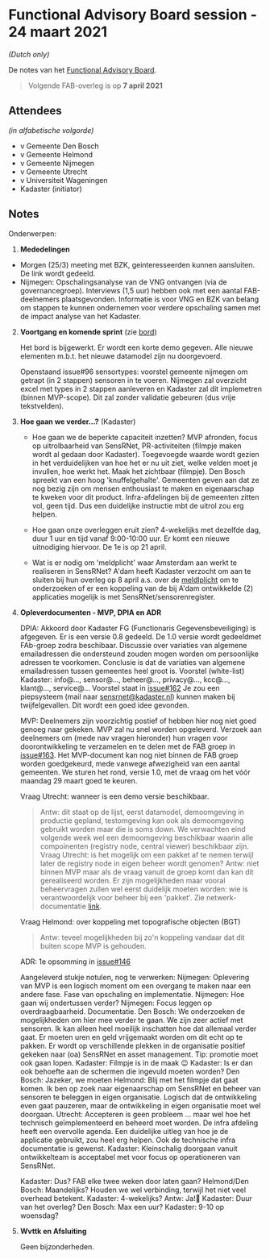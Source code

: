 # Functional Advisory Board session - 24 maart 2021

_(Dutch only)_

De notes van het [Functional Advisory Board](../FAB.md).

> Volgende FAB-overleg is op **7 april 2021**

## Attendees

_(in alfabetische volgorde)_

- v Gemeente Den Bosch
- v Gemeente Helmond
- v Gemeente Nijmegen
- v Gemeente Utrecht
- v Universiteit Wageningen
- Kadaster (initiator)
 
## Notes

Onderwerpen:

1. **Mededelingen**
  - Morgen (25/3) meeting met BZK, geinteresseerden kunnen aansluiten. De link wordt gedeeld.
  - Nijmegen: Opschalingsanalyse van de VNG ontvangen (via de governancegroep). Interviews (1,5 uur) hebben ook met een aantal FAB-deelnemers plaatsgevonden. Informatie is voor VNG en BZK van belang om stappen te kunnen ondernemen voor verdere opschaling samen met de impact analyse van het Kadaster.
   
    
   
2. **Voortgang en komende sprint** (zie [bord](https://github.com/orgs/kadaster-labs/projects/1))
   
   Het bord is bijgewerkt. Er wordt een korte demo gegeven. Alle nieuwe elementen m.b.t. het nieuwe datamodel zijn nu doorgevoerd.   
   
   Openstaand issue#96 sensortypes: voorstel gemeente nijmegen om getrapt (in 2 stappen) sensoren in te voeren. Nijmegen zal overzicht excel met types in 2 stappen aanleveren en Kadaster zal dit implemetren (binnen MVP-scope). Dit zal zonder validatie gebeuren (dus vrije tekstvelden).
   
3. **Hoe gaan we verder...?** (Kadaster)
   
   - Hoe gaan we de beperkte capaciteit inzetten?
     MVP afronden, focus op uitrolbaarheid van SensRNet, PR-activiteiten (filmpje maken wordt al gedaan door Kadaster).
     Toegevoegde waarde wordt gezien in het verduidelijken van hoe het er nu uit ziet, welke velden moet je invullen, hoe werkt het. Maak het zichtbaar (filmpje). Den Bosch spreekt van een hoog 'knuffelgehalte'.
     Gemeenten geven aan dat ze nog bezig zijn om mensen enthousiast te maken en eigenaarschap te kweken voor dit product. Infra-afdelingen bij de gemeenten zitten vol, geen tijd. Dus een duidelijke instructie mbt de uitrol zou erg helpen. 
     
   - Hoe gaan onze overleggen eruit zien?
     4-wekelijks met dezelfde dag, duur 1 uur en tijd vanaf 9:00-10:00 uur. Er komt een nieuwe uitnodiging hiervoor. De 1e is op 21 april.
      
   - Wat is er nodig om 'meldplicht' waar Amsterdam aan werkt te realiseren in SensRNet?
     A'dam heeft Kadaster verzocht om aan te sluiten bij hun overleg op 8 april a.s. over de [meldlplicht](https://bekendmakingen.amsterdam.nl/bekendmakingen/publicatie/inspraak/inspraak-sensoren/) om te onderzoeken of er een koppeling van de bij A'dam ontwikkelde (2) applicaties mogelijk is met SensRNet/sensorenregister.   
   
4. **Opleverdocumenten - MVP, DPIA en ADR**
   
   DPIA:
   Akkoord door Kadaster FG (Functionaris Gegevensbeveiliging) is afgegeven. Er is een versie 0.8 gedeeld. De 1.0 versie wordt gedeeldmet FAb-groep zodra beschibaar.
   Discussie over variaties van algemene emailadressen die ondersteund zouden mogen worden om persoonlijke adressen te voorkomen. Conclusie is dat de variaties van algemene emailadressen tussen gemeentes heel groot is. Voorstel (white-list) Kadaster: info@..., sensor@..., beheer@..., privacy@..., kcc@..., klant@..., service@... Voorstel staat in [issue#162](https://github.com/kadaster-labs/sensrnet-home/issues/162)
   Je zou een piepsysteem (mail naar sensrnet@kadaster.nl) kunnen maken bij twijfelgevallen. Dit wordt een goed idee gevonden.
   
   MVP:
   Deelnemers zijn voorzichtig postief of hebben hier nog niet goed genoeg naar gekeken. MVP zal nu snel worden opgeleverd. Verzoek aan deelnemers om (mede nav vragen hieronder) hun vragen voor doorontwikkeling te verzamelen en te delen met de FAB groep in [issue#163](https://github.com/kadaster-labs/sensrnet-home/issues/163).
   Het MVP-document kan nog niet binnen de FAB groep worden goedgekeurd, mede vanwege afwezigheid van een aantal gemeenten. We sturen het rond, versie 1.0, met de vraag om het vóór maandag 29 maart goed te keuren. 
   
   Vraag Utrecht: wanneer is een demo versie beschikbaar.
   > Antw: dit staat op de lijst, eerst datamodel, demoomgeving in productie gepland, testomgeving kan ook als demoomgeving gebruikt worden maar die is soms down. We verwachten eind volgende week wel een demoomgeving beschikbaar waarin alle compoinenten (registry node, central viewer) beschikbaar zijn.
   Vraag Utrecht: is het mogelijk om een pakket af te nemen terwijl later de registry node in eigen beheer wordt genomen?
   > Antw: niet binnen MVP maar als de vraag vanuit de groep komt dan kan dit gerealiseerd worden. Er zijn mogelijkheden maar vooral beheervragen zullen wel eerst duidelijk moeten worden: wie is verantwoordelijk voor beheer bij een 'pakket'. Zie netwerk-documentatie [link](https://kadaster-labs.github.io/sensrnet-home/Network/).
   
   Vraag Helmond: over koppeling met topografische objecten (BGT)
   > Antw: teveel mogelijkheden bij zo'n koppeling vandaar dat dit buiten scope MVP is gehouden.
   
   
   ADR: 1e opsomming in [issue#146](https://github.com/kadaster-labs/sensrnet-home/issues/146)
   
   
   
   Aangeleverd stukje notulen, nog te verwerken:
   Nijmegen: Oplevering van MVP is een logisch moment om een overgang te maken naar een andere fase. Fase van opschaling en implementatie.
   Nijmegen: Hoe gaan wij ondertussen verder?
   Nijmegen: Focus leggen op overdraagbaarheid. Documentatie.
   Den Bosch: We onderzoeken de mogelijkheden om hier mee verder te gaan. We zijn zeer actief met sensoren. Ik kan alleen heel moeilijk inschatten hoe dat allemaal verder gaat.    Er moeten uren en geld vrijgemaakt worden om dit echt op te pakken. Er wordt op verschillende plekken in de organisatie positief gekeken naar (oa) SensRNet en asset management. Tip: promotie moet ook gaan lopen.
   Kadaster: Filmpje is in de maak 😉
   Kadaster: Is er dan ook behoefte aan de schermen die ingevuld moeten worden?
   Den Bosch: Jazeker, we moeten
   Helmond: Blij met het filmpje dat gaat komen. Ik ben op zoek naar eigenaarschap om SensRNet en beheer van sensoren te beleggen in eigen organisatie. Logisch dat de ontwikkeling even gaat pauzeren, maar de ontwikkeling in eigen organisatie moet wel doorgaan.
   Utrecht: Accepteren is geen probleem ... maar wel hoe het technisch geïmplementeerd en beheerd moet worden. De infra afdeling heeft een overvolle agenda. Een duidelijke uitleg van hoe je de applicatie gebruikt, zou heel erg helpen. Ook de technische infra documentatie is gewenst.
   Kadaster: Kleinschalig doorgaan vanuit ontwikkelteam is acceptabel met voor focus op operationeren van SensRNet.
 
   Kadaster: Dus? FAB elke twee weken door laten gaan?
   Helmond/Den Bosch: Maandelijks? Houden we wel verbinding, terwijl het niet veel overhead betekent.
   Kadaster: 4-wekelijks?
   Antw: Ja!🙂
   Kadaster: Duur van het overleg?
   Den Bosch: Max een uur?
   Kadaster: 9-10 op woensdag?
   
5. **Wvttk en Afsluiting**
   
   Geen bijzonderheden.
   
